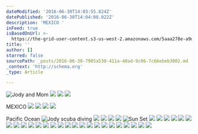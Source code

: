 ```yaml
---
dateModified: '2016-06-30T14:03:55.824Z'
datePublished: '2016-06-30T14:04:08.022Z'
description: 'MEXICO '
inFeed: true
isBasedOnUrl: >-
  https://the-grid-user-content.s3-us-west-2.amazonaws.com/5aaa278e-a9dd-4f9b-ada8-7867d4f46a83.jpg
title: ''
author: []
starred: false
sourcePath: _posts/2016-06-30-7905a530-411a-40ad-9c06-7c66ebeb3002.md
_context: 'http://schema.org'
_type: Article

---
```

![Jody and Mom](https://the-grid-user-content.s3-us-west-2.amazonaws.com/5aaa278e-a9dd-4f9b-ada8-7867d4f46a83.jpg)
![](https://imgflo.herokuapp.com/graph/vahj1ThiexotieMo/3b17aa13a5bc86dfb4518838d26c70f7/croprotate.jpg?cropheight=1944&cropwidth=2592&degrees=-180&input=https://the-grid-user-content.s3-us-west-2.amazonaws.com/13ea7e63-4b7a-43d8-a78b-58350a249992.jpg&x=0&y=0)
![](https://imgflo.herokuapp.com/graph/vahj1ThiexotieMo/940eb9b3ac0d328d27aafe4892f939f6/croprotate.jpg?cropheight=1944&cropwidth=2592&degrees=-180&input=https://the-grid-user-content.s3-us-west-2.amazonaws.com/f460cd9d-3f2b-46c9-9500-dd3a6ddcf366.jpg&x=0&y=0)
![](https://the-grid-user-content.s3-us-west-2.amazonaws.com/41d737ad-66c8-4e51-88c6-b2cbfa1edeac.jpg)

MEXICO ![](https://the-grid-user-content.s3-us-west-2.amazonaws.com/a9075ede-f3ba-4bc9-8fba-54789c1f3b93.jpg)
![](https://the-grid-user-content.s3-us-west-2.amazonaws.com/478373fb-af95-443c-b83d-e9073b96c4b5.jpg)
![](https://imgflo.herokuapp.com/graph/vahj1ThiexotieMo/893f8c713359a1bc7414814d2ab61e9c/croprotate.jpg?cropheight=2592&cropwidth=1944&degrees=-270&input=https://the-grid-user-content.s3-us-west-2.amazonaws.com/3c57ecbf-5a4a-4712-8926-c2f0d9d81489.jpg&x=0&y=0)
![](https://the-grid-user-content.s3-us-west-2.amazonaws.com/b4a21efa-7bcf-4666-aa86-bc814ea977ea.jpg)

Pacific Ocean ![Jody scuba diving](https://the-grid-user-content.s3-us-west-2.amazonaws.com/c6a1fbdd-aac0-4542-a3e8-1c0431ef4ba4.jpg)
![](https://the-grid-user-content.s3-us-west-2.amazonaws.com/4f4c083b-c932-49f9-8e53-f83ba0da6cd9.jpg)
![](https://the-grid-user-content.s3-us-west-2.amazonaws.com/9399b154-d439-4882-a24a-751f9349b0ce.jpg)
![](https://imgflo.herokuapp.com/graph/vahj1ThiexotieMo/8d1edfeffa399002a215536adf4ffac7/croprotate.jpg?cropheight=2592&cropwidth=1944&degrees=-270&input=https://the-grid-user-content.s3-us-west-2.amazonaws.com/1f0a1a24-d0e4-4a3c-8bbe-9fec3779dc04.jpg&x=0&y=0)
![](https://the-grid-user-content.s3-us-west-2.amazonaws.com/16df9eb5-f788-4dfb-92e7-7ecddceddc5b.jpg)
![Sun Set](https://the-grid-user-content.s3-us-west-2.amazonaws.com/e6984070-2376-4a3a-97d0-eb19eee5dba0.jpg)
![](https://the-grid-user-content.s3-us-west-2.amazonaws.com/4602a7d1-e97b-4629-b1a2-ad47957a5094.jpg)
![](https://imgflo.herokuapp.com/graph/vahj1ThiexotieMo/5f6121ffa93d73874ab91d66b26df77a/croprotate.jpg?cropheight=5312&cropwidth=2988&degrees=-90&input=https://the-grid-user-content.s3-us-west-2.amazonaws.com/651e7369-5cf4-42dc-9678-430ef8284d75.jpg&x=0&y=0)
![](https://the-grid-user-content.s3-us-west-2.amazonaws.com/3399734f-5d0d-4f34-8961-612de8f64b03.jpg)
![](https://the-grid-user-content.s3-us-west-2.amazonaws.com/1bb81552-fb8b-4764-84fc-1439968a2684.jpg)
![](https://imgflo.herokuapp.com/graph/vahj1ThiexotieMo/5f7df352939f5c1dba1c66ffe8ce0da6/croprotate.jpg?cropheight=5312&cropwidth=2988&degrees=-90&input=https://the-grid-user-content.s3-us-west-2.amazonaws.com/dd21e245-c58c-4e92-b236-86ea4993039e.jpg&x=0&y=0)
![](https://imgflo.herokuapp.com/graph/vahj1ThiexotieMo/2487b64fc4dc264ed85ab1dd47e403f6/croprotate.jpg?cropheight=5312&cropwidth=2988&degrees=-90&input=https://the-grid-user-content.s3-us-west-2.amazonaws.com/57f8cee2-b8bd-4727-8027-03f5d71d1ef6.jpg&x=0&y=0)
![](https://the-grid-user-content.s3-us-west-2.amazonaws.com/c1ff2132-c5aa-458f-85c2-0574b47c5998.jpg)
![](https://the-grid-user-content.s3-us-west-2.amazonaws.com/9a46ca61-0b7b-451b-b67d-c348d75798dd.jpg)
![](https://the-grid-user-content.s3-us-west-2.amazonaws.com/d9077d0d-2130-41d2-8d0e-3359e4b779ad.jpg)
![](https://the-grid-user-content.s3-us-west-2.amazonaws.com/2183a29a-3247-4e86-aefc-9314daa5a925.jpg)
![](https://the-grid-user-content.s3-us-west-2.amazonaws.com/ae9d706b-ee80-41d9-9983-5257189cb2bd.jpg)
![](https://imgflo.herokuapp.com/graph/vahj1ThiexotieMo/80e5f1422a67eafb3e974cb01061d7a4/croprotate.jpg?cropheight=5312&cropwidth=2988&degrees=-90&input=https://the-grid-user-content.s3-us-west-2.amazonaws.com/49c4aa56-b7ea-4197-bbec-cf71342948de.jpg&x=0&y=0)
![](https://the-grid-user-content.s3-us-west-2.amazonaws.com/ac05e4f5-b516-4dfd-ac40-e71806abb55f.jpg)
![](https://the-grid-user-content.s3-us-west-2.amazonaws.com/fa8e9e13-cddb-4629-8d81-7259669d5277.jpg)
![](https://the-grid-user-content.s3-us-west-2.amazonaws.com/29fb7193-93b2-447d-a034-a1ce8e5d422e.jpg)
![](https://the-grid-user-content.s3-us-west-2.amazonaws.com/1bf6f454-9736-487b-9895-58b455fa6838.jpg)
![](https://the-grid-user-content.s3-us-west-2.amazonaws.com/ceb4a44c-903d-463c-9965-c02129f20931.jpg)
![](https://imgflo.herokuapp.com/graph/vahj1ThiexotieMo/a48fda360eb8acddd047623c29193549/croprotate.jpg?cropheight=5312&cropwidth=2988&degrees=-90&input=https://the-grid-user-content.s3-us-west-2.amazonaws.com/5dfaccf6-f5d4-4dfd-afa3-8a96cdfa63ae.jpg&x=0&y=0)
![](https://imgflo.herokuapp.com/graph/vahj1ThiexotieMo/066250fc2e40b7f49ce19b761382713b/croprotate.jpg?cropheight=5312&cropwidth=2988&degrees=-90&input=https://the-grid-user-content.s3-us-west-2.amazonaws.com/5131f921-c8da-48e4-988d-c05897c138f1.jpg&x=0&y=0)
![](https://the-grid-user-content.s3-us-west-2.amazonaws.com/2e7da301-33c7-4187-8a3d-628582a137b2.jpg)
![](https://the-grid-user-content.s3-us-west-2.amazonaws.com/70730c58-112c-4761-bceb-318d1792bf7e.jpg)
![](https://imgflo.herokuapp.com/graph/vahj1ThiexotieMo/5ff0a8de0a4dec772ddcf73a3622f2bf/croprotate.jpg?cropheight=5312&cropwidth=2988&degrees=-90&input=https://the-grid-user-content.s3-us-west-2.amazonaws.com/bb881255-8abe-4314-9dda-5accf851ce6a.jpg&x=0&y=0)
![](https://imgflo.herokuapp.com/graph/vahj1ThiexotieMo/af54676fdcac9a574e292934fa0546d8/croprotate.jpg?cropheight=5312&cropwidth=2988&degrees=-90&input=https://the-grid-user-content.s3-us-west-2.amazonaws.com/86ba6f1d-5a21-487f-b186-25a5c3159fbb.jpg&x=0&y=0)
![](https://the-grid-user-content.s3-us-west-2.amazonaws.com/bb653b95-de49-44c0-845a-56001aa10e26.jpg)
![](https://imgflo.herokuapp.com/graph/vahj1ThiexotieMo/b024eac909e5a45e58f0ec45580da3fe/croprotate.jpg?cropheight=2988&cropwidth=5312&degrees=-180&input=https://the-grid-user-content.s3-us-west-2.amazonaws.com/5031b63a-c6d8-43ff-a509-1abeb2854168.jpg&x=0&y=0)
![](https://the-grid-user-content.s3-us-west-2.amazonaws.com/7ff4dd5c-04dd-4650-a9e2-583f52014127.jpg)